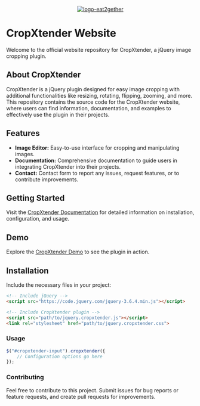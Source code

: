 <p align='center'> <a href="https://imgbb.com/"><img src="https://cdn.discordapp.com/attachments/890222905089216584/1195383372525080576/Group_22.png?ex=65b3ca85&is=65a15585&hm=3924acafb3007231d671eaecffe97ac841268abcb4d5a27cc752ccaa87445bf1&" alt="logo-eat2gether" border="0"></a></p>

# CropXtender Website

Welcome to the official website repository for CropXtender, a jQuery image cropping plugin.

## About CropXtender

CropXtender is a jQuery plugin designed for easy image cropping with additional functionalities like resizing, rotating, flipping, zooming, and more. This repository contains the source code for the CropXtender website, where users can find information, documentation, and examples to effectively use the plugin in their projects.

## Features

- **Image Editor:** Easy-to-use interface for cropping and manipulating images.
- **Documentation:** Comprehensive documentation to guide users in integrating CropXtender into their projects.
- **Contact:** Contact form to report any issues, request features, or to contribute improvements.

## Getting Started

Visit the [CropXtender Documentation](https://cropxtender.netlify.app/docs.html) for detailed information on installation, configuration, and usage.

## Demo

Explore the [CropXtender Demo](https://cropxtender.netlify.app/editor.html) to see the plugin in action.

## Installation

Include the necessary files in your project:

```html
<!-- Include jQuery -->
<script src="https://code.jquery.com/jquery-3.6.4.min.js"></script>

<!-- Include CropXtender plugin -->
<script src="path/to/jquery.cropxtender.js"></script>
<link rel="stylesheet" href="path/to/jquery.cropxtender.css">
```
### Usage

```javascript
$("#cropxtender-input").cropxtender({
    // Configuration options go here
});
```
### Contributing

Feel free to contribute to this project. Submit issues for bug reports or feature requests, and create pull requests for improvements.

